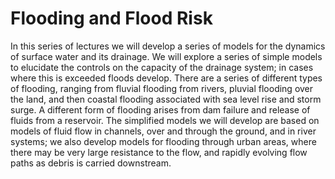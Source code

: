 # Flooding and Flood Risk

In this series of lectures we will develop a series of models for the dynamics of surface water and its drainage.
We will explore a series of simple models to elucidate the controls on the capacity of the drainage system; in cases where this is exceeded floods develop. There are a series of different types of flooding, ranging from fluvial flooding from rivers, pluvial flooding over the land, and then coastal flooding associated with sea level rise and storm surge.
A different form of flooding arises from dam failure and release of fluids from a reservoir.
The simplified models we will develop are based on models of fluid flow in channels, over and through the ground, and in river systems; we also develop models for flooding through urban areas, where there may be very large resistance to the flow, and rapidly evolving flow paths as debris is carried downstream.
